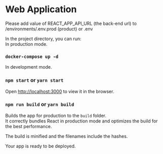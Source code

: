 # Web Application

Please add value of REACT_APP_API_URL (the back-end url) to /environments/.env.prod (product) or .env

In the project directory, you can run:<br> In production mode.<br>

### `docker-compose up -d`

In development mode.<br>

### `npm start` or `yarn start`

Open [http://localhost:3000](http://localhost:3000) to view it in the browser.

### `npm run build` or `yarn build`

Builds the app for production to the `build` folder.<br> It correctly bundles React in production mode and optimizes the
build for the best performance.

The build is minified and the filenames include the hashes.<br>

Your app is ready to be deployed.
